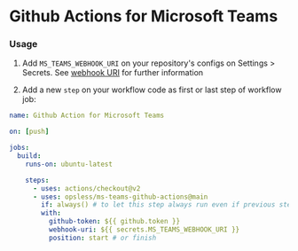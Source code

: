# Github Actions for Microsoft Teams

### Usage

1. Add `MS_TEAMS_WEBHOOK_URI` on your repository's configs on Settings > Secrets. See [webhook URI](https://docs.microsoft.com/en-us/microsoftteams/platform/webhooks-and-connectors/how-to/add-incoming-webhook) for further information

2) Add a new `step` on your workflow code as first or last step of workflow job:

```yaml
name: Github Action for Microsoft Teams

on: [push]

jobs:
  build:
    runs-on: ubuntu-latest

    steps:
      - uses: actions/checkout@v2
      - uses: opsless/ms-teams-github-actions@main
        if: always() # to let this step always run even if previous step failed
        with:
          github-token: ${{ github.token }}
          webhook-uri: ${{ secrets.MS_TEAMS_WEBHOOK_URI }}
          position: start # or finish
```
